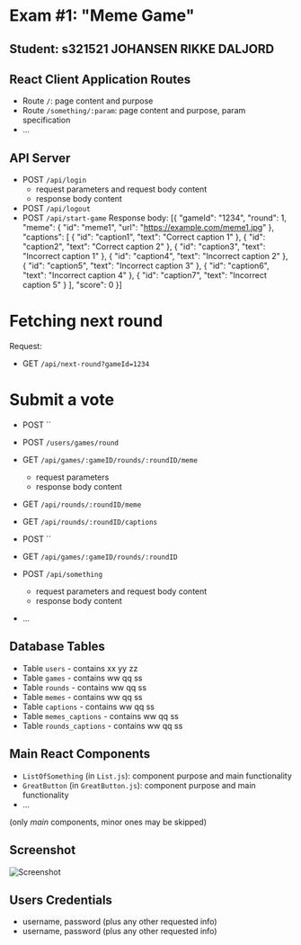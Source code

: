 # Exam #1: "Meme Game"
## Student: s321521 JOHANSEN RIKKE DALJORD 

## React Client Application Routes

- Route `/`: page content and purpose
- Route `/something/:param`: page content and purpose, param specification
- ...

## API Server

- POST `/api/login`
  - request parameters and request body content
  - response body content
- POST `/api/logout`
- POST `/api/start-game` 
Response body:
[{
  "gameId": "1234",
  "round": 1,
  "meme": {
    "id": "meme1",
    "url": "https://example.com/meme1.jpg"
  },
  "captions": [
    { "id": "caption1", "text": "Correct caption 1" },
    { "id": "caption2", "text": "Correct caption 2" },
    { "id": "caption3", "text": "Incorrect caption 1" },
    { "id": "caption4", "text": "Incorrect caption 2" },
    { "id": "caption5", "text": "Incorrect caption 3" },
    { "id": "caption6", "text": "Incorrect caption 4" },
    { "id": "caption7", "text": "Incorrect caption 5" }
  ],
  "score": 0
}]
# Fetching next round
Request:
- GET `/api/next-round?gameId=1234`

# Submit a vote
- POST ``
- POST `/users/games/round`

- GET `/api/games/:gameID/rounds/:roundID/meme`
  - request parameters
  - response body content

- GET `/api/rounds/:roundID/meme`

- GET `/api/rounds/:roundID/captions`

- POST ``

- GET `/api/games/:gameID/rounds/:roundID`

- POST `/api/something`
  - request parameters and request body content
  - response body content
- ...

## Database Tables

- Table `users` - contains xx yy zz
- Table `games` - contains ww qq ss
- Table `rounds` - contains ww qq ss
- Table `memes` - contains ww qq ss
- Table `captions` - contains ww qq ss
- Table `memes_captions` - contains ww qq ss
- Table `rounds_captions` - contains ww qq ss

## Main React Components

- `ListOfSomething` (in `List.js`): component purpose and main functionality
- `GreatButton` (in `GreatButton.js`): component purpose and main functionality
- ...

(only _main_ components, minor ones may be skipped)

## Screenshot

![Screenshot](./img/screenshot.jpg)

## Users Credentials

- username, password (plus any other requested info)
- username, password (plus any other requested info)
